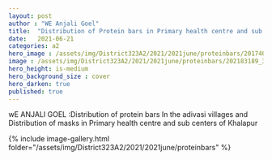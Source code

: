 ```yaml
---
layout: post
author : "WE Anjali Goel"
title:  "Distribution of Protein bars in Primary health centre and sub centers of Khalapur"
date:   2021-06-21 
categories: a2
hero_image : /assets/img/District323A2/2021/2021june/proteinbars/201740151_3089655011270313_2988164484668636596_n.jpg
image : /assets/img/District323A2/2021/2021june/proteinbars/202183189_3089655047936976_43628387481369766_n.jpg
hero_height: is-medium
hero_background_size : cover
hero_darken: true
published: true
---
```


wE ANJALI GOEL :Distribution of protein bars In the adivasi villages and Distribution of masks in Primary health centre and sub centers of Khalapur

{% include image-gallery.html folder="/assets/img/District323A2/2021/2021june/proteinbars" %}